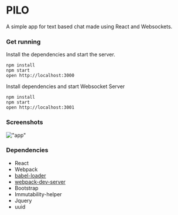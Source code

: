 PILO
=====================

A simple app for text based chat made using React and Websockets.

### Get running

Install the dependencies and start the server.

```
npm install
npm start
open http://localhost:3000
```

Install dependencies and start Websocket Server

```
npm install
npm start
open http://localhost:3001
```
### Screenshots


!["app"](https://github.com/Spezp/pilo/blob/master/doc/screenshot.png)

### Dependencies

* React
* Webpack
* [babel-loader](https://github.com/babel/babel-loader)
* [webpack-dev-server](https://github.com/webpack/webpack-dev-server)
* Bootstrap
* Immutability-helper
* Jquery
* uuid
